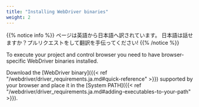 ```yaml
---
title: "Installing WebDriver binaries"
weight: 2
---
```


{{% notice info %}}
<i class="fas fa-language"></i> ページは英語から日本語へ訳されています。
日本語は話せますか？プルリクエストをして翻訳を手伝ってください!
{{% /notice %}}

To execute your project and control browser you need to have
browser-specific WebDriver binaries installed.

Download the [WebDriver binary]({{< ref "/webdriver/driver_requirements.ja.md#quick-reference" >}})
supported by your browser and place it in the
[System PATH]({{< ref "/webdriver/driver_requirements.ja.md#adding-executables-to-your-path" >}}).
